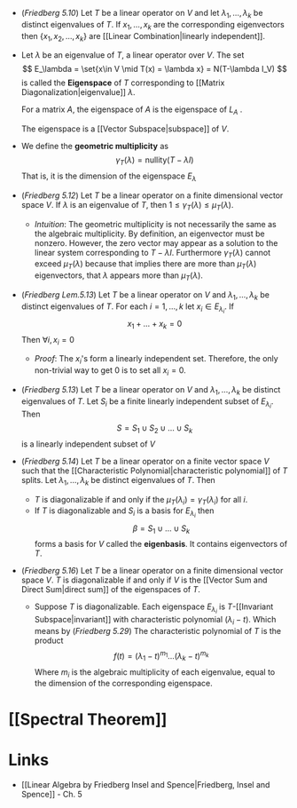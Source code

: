* (*Friedberg 5.10*) Let $T$ be a linear operator on $V$ and let $\lambda_1,\dots,\lambda_k$ be distinct eigenvalues of $T$. If $x_1,\dots,x_k$ are the corresponding eigenvectors then $\{x_1,x_2,\dots,x_k\}$ are [[Linear Combination|linearly independent]].

* Let $\lambda$ be an eigenvalue of $T$, a linear operator over $V$.  The set
  $$
  E_\lambda = \set{x\in V \mid T(x) = \lambda x} = N(T-\lambda I_V)
  $$
  is called the **Eigenspace** of $T$ corresponding to [[Matrix Diagonalization|eigenvalue]] $\lambda$. 
  
  For a matrix $A$, the eigenspace of $A$ is the eigenspace of $L_A$ .
  
  The eigenspace is a [[Vector Subspace|subspace]] of $V$.

* We define the **geometric multiplicity** as
  $$
  \gamma_T (\lambda) = \text{nullity}(T-\lambda  I)
  $$
  That is, it is the dimension of the eigenspace $E_\lambda$ 

* (*Friedberg 5.12*) Let $T$ be a linear operator on a finite dimensional vector space $V$. If $\lambda$ is an eigenvalue of $T$, then $1\le \gamma_T(\lambda) \le \mu_T(\lambda)$. 
	* *Intuition*: The geometric multiplicity is not necessarily the same as the algebraic multiplicity. By definition, an eigenvector must be nonzero. However,  the zero vector may appear as a solution to the linear system corresponding to $T-\lambda I$. Furthermore $\gamma_T(\lambda)$ cannot exceed $\mu_T(\lambda)$ because that implies there are more than $\mu_T(\lambda)$ eigenvectors, that $\lambda$ appears more than $\mu_T(\lambda)$. 
	  
* (*Friedberg Lem.5.13*) Let $T$ be a linear operator on $V$ and $\lambda_1,\dots,\lambda_k$ be distinct eigenvalues of $T$. For each $i=1,\dots,k$ let $x_i\in E_{\lambda_i}$. If
  $$
  x_1+\dots +x_k = 0
  $$
  Then $\forall i, x_i=0$
	* *Proof*: The $x_i$'s form a linearly independent set. Therefore, the only non-trivial way to get $0$ is to set all $x_i=0$. 

* (*Friedberg 5.13*) Let $T$ be a linear operator on $V$ and $\lambda_1,\dots,\lambda_k$ be distinct eigenvalues of $T$. Let $S_i$ be a finite linearly independent subset of $E_{\lambda_i}$. Then 
  $$
  S= S_1\cup S_2\cup\dots\cup S_k 
  $$
  is a linearly independent subset of $V$
* (*Friedberg 5.14*) Let $T$ be a linear operator on a finite vector space $V$ such that the  [[Characteristic Polynomial|characteristic polynomial]] of $T$ splits. Let $\lambda_1,\dots,\lambda_k$ be distinct eigenvalues of $T$. Then 
	* $T$ is diagonalizable if and only if the $\mu_T(\lambda_i) = \gamma_T(\lambda_i)$ for all $i$.
	* If $T$ is diagonalizable and $S_i$ is a basis for $E_{\lambda_i}$ then 
	  $$
	  \beta = S_1\cup \dots \cup S_k
	  $$
	  forms a basis for $V$ called the **eigenbasis**. It contains eigenvectors of $T$.


* (*Friedberg 5.16*) Let $T$ be a linear operator on a finite dimensional vector space $V$. $T$ is diagonalizable if and only if $V$ is the [[Vector Sum and Direct Sum|direct sum]] of the eigenspaces of $T$.
	* Suppose $T$ is diagonalizable.  Each eigenspace $E_{\lambda_i}$ is $T$-[[Invariant Subspace|invariant]] with characteristic polynomial $(\lambda_i-t)$. Which means by (*Friedberg 5.29*) The characteristic polynomial of $T$ is the product
	  $$
	  f(t) = (\lambda_1-t)^{m_1}\dots (\lambda_k-t)^{m_k}
	  $$
	  Where $m_i$ is the algebraic multiplicity of each eigenvalue, equal to the dimension of the corresponding eigenspace.

# [[Spectral Theorem]]

# Links
* [[Linear Algebra by Friedberg Insel and Spence|Friedberg, Insel and Spence]] - Ch. 5